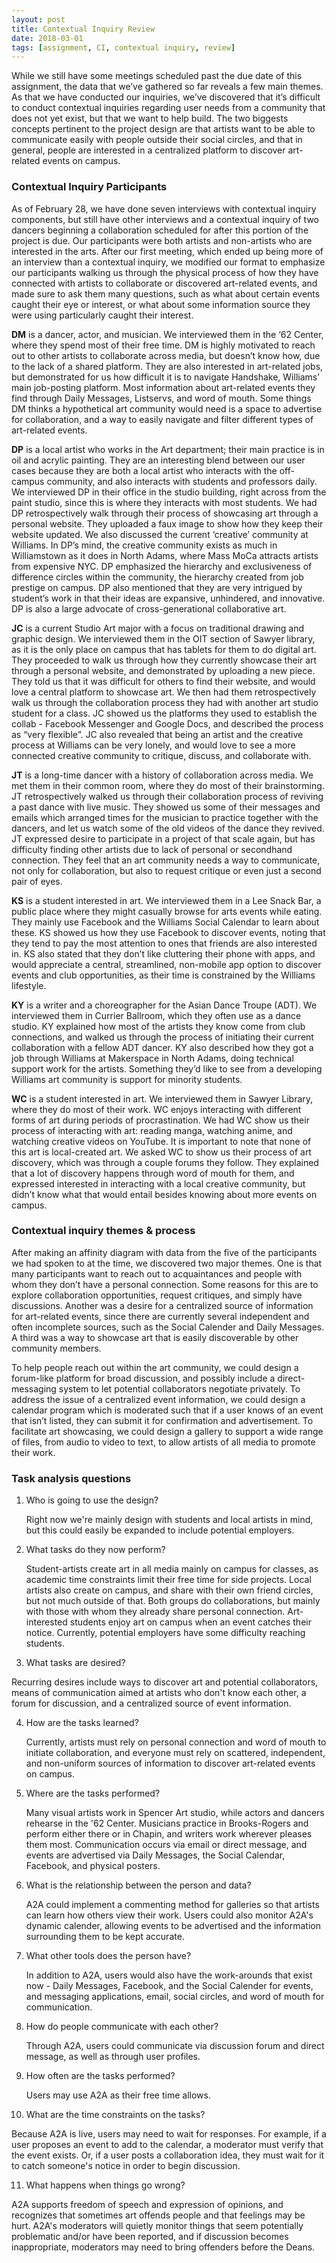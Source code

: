 ```yaml
---
layout: post
title: Contextual Inquiry Review
date: 2018-03-01
tags: [assignment, CI, contextual inquiry, review]
---
```


While we still have some meetings scheduled past the due date of this assignment, the data that we’ve gathered so far reveals a few main themes.  As that we have conducted our inquiries, we’ve discovered that it’s difficult to conduct contextual inquiries regarding user needs from a community that does not yet exist, but that we want to help build.  The two biggests concepts pertinent to the project design are that artists want to be able to communicate easily with people outside their social circles, and that in general, people are interested in a centralized platform to discover art-related events on campus. 

### Contextual Inquiry Participants
As of February 28, we have done seven interviews with contextual inquiry components, but still have other interviews and a contextual inquiry of two dancers beginning a collaboration scheduled for after this portion of the project is due.  Our participants were both artists and non-artists who are interested in the arts.  After our first meeting, which ended up being more of an interview than a contextual inquiry, we modified our format to emphasize our participants walking us through the physical process of how they have connected with artists to collaborate or discovered art-related events, and made sure to ask them many questions, such as what about certain events caught their eye or interest, or what about some information source they were using particularly caught their interest.  

**DM** is a dancer, actor, and musician.  We interviewed them in the ‘62 Center, where they spend most of their free time.  DM is highly motivated to reach out to other artists to collaborate across media, but doesn’t know how, due to the lack of a shared platform.  They are also interested in art-related jobs, but demonstrated for us how difficult it is to navigate Handshake, Williams’ main job-posting platform.  Most information about art-related events they find through Daily Messages, Listservs, and word of mouth.  Some things DM thinks a hypothetical art community would need is a space to advertise for collaboration, and a way to easily navigate and filter different types of art-related events.

**DP** is a local artist who works in the Art department; their main practice is in oil and acrylic painting. They are an interesting blend between our user cases because they are both a local artist who interacts with the off-campus community, and also interacts with students and professors daily.  We interviewed DP in their office in the studio building, right across from the paint studio, since this is where they interacts with most students. We had DP retrospectively walk through their process of showcasing art through a personal website. They uploaded a faux image to show how they keep their website updated. We also discussed the  current ‘creative’ community at Williams. In DP’s mind, the creative community exists as much in Williamstown as it does in North Adams, where Mass MoCa attracts artists from expensive NYC. DP emphasized the hierarchy and exclusiveness of difference circles within the community, the hierarchy created from job prestige on campus. DP also mentioned that they are very intrigued by student’s work in that their ideas are expansive, unhindered, and innovative. DP is also a large advocate of cross-generational collaborative art.

**JC** is a current Studio Art major with a focus on traditional drawing and graphic design.  We interviewed them in the OIT section of Sawyer library, as it is the only place on campus that has tablets for them to do digital art.  They proceeded to walk us through how they currently showcase their art through a personal website, and demonstrated by uploading a new piece. They told us that it was difficult for others to find their website, and would love a central platform to showcase art.  We then had them retrospectively walk us through the collaboration process they had with another art studio student for a class. JC showed us the platforms they used to establish the collab - Facebook Messenger and Google Docs, and described the process as “very flexible”.  JC also revealed that being an artist and the creative process at Williams can be very lonely, and would love to see a more connected creative community to critique, discuss, and collaborate with.

**JT** is a long-time dancer with a history of collaboration across media.  We met them in their common room, where they do most of their brainstorming.  JT retrospectively walked us through their collaboration process of reviving a past dance with live music.  They showed us some of their messages and emails which arranged times for the musician to practice together with the dancers, and let us watch some of the old videos of the dance they revived.  JT expressed desire to participate in a project of that scale again, but has difficulty finding other artists due to lack of personal or secondhand connection.  They feel that an art community needs a way to communicate, not only for collaboration, but also to request critique or even just a second pair of eyes.

**KS** is a student interested in art.  We interviewed them in a Lee Snack Bar, a public place where they might casually browse for arts events while eating.  They mainly use Facebook and the Williams Social Calendar to learn about these.  KS showed us how they use Facebook to discover events, noting that they tend to pay the most attention to ones that friends are also interested in.  KS also stated that they don’t like cluttering their phone with apps, and would appreciate a central, streamlined, non-mobile app option to discover events and club opportunities, as their time is constrained by the Williams lifestyle.

**KY** is a writer and a choreographer for the Asian Dance Troupe (ADT).  We interviewed them in Currier Ballroom, which they often use as a dance studio.  KY explained how most of the artists they know come from club connections, and walked us through the process of initiating their current collaboration with a fellow ADT dancer.  KY also described how they got a job through Williams at Makerspace in North Adams, doing technical support work for the artists.  Something they’d like to see from a developing Williams art community is support for minority students.

**WC** is a student interested in art. We interviewed them in Sawyer Library, where they do most of their work. WC enjoys interacting with different forms of art during periods of procrastination. We had WC show us their process of interacting with art: reading manga, watching anime, and watching creative videos on YouTube.  It is important to note that none of this art is local-created art.  We asked WC to show us their process of art discovery, which was through a couple forums they follow.  They explained that a lot of discovery happens through word of mouth for them, and expressed interested in interacting with a local creative community, but didn’t know what that would entail besides knowing about more events on campus. 

### Contextual inquiry themes & process
After making an affinity diagram with data from the five of the participants we had spoken to at the time, we discovered two major themes.  One is that many participants want to reach out to acquaintances and people with whom they don’t have a personal connection.  Some reasons for this are to explore collaboration opportunities, request critiques, and simply have discussions.  Another was a desire for a centralized source of information for art-related events, since there are currently several independent and often incomplete sources, such as the Social Calender and Daily Messages.  A third was a way to showcase art that is easily discoverable by other community members.

To help people reach out within the art community, we could design a forum-like platform for broad discussion, and possibly include a direct-messaging system to let potential collaborators negotiate privately.  To address the issue of a centralized event information, we could design a calendar program which is moderated such that if a user knows of an event that isn’t listed, they can submit it for confirmation and advertisement.  To facilitate art showcasing, we could design a gallery to support a wide range of files, from audio to video to text, to allow artists of all media to promote their work.

### Task analysis questions

1. Who is going to use the design?

   Right now we're mainly design with students and local artists in mind, but this could easily be expanded to include potential employers.

2. What tasks do they now perform?
   
   Student-artists create art in all media mainly on campus for classes, as academic time constraints limit their free time for side projects.  Local artists also create on campus, and share with their own friend circles, but not much outside of that.  Both groups do collaborations, but mainly with those with whom they already share personal connection. Art-interested students enjoy art on campus when an event catches their notice.  Currently, potential employers have some difficulty reaching students.

3. What tasks are desired?

  Recurring desires include ways to discover art and potential collaborators, means of communication aimed at artists who don't know each other, a forum for discussion, and a centralized source of event information.

4. How are the tasks learned?
   
   Currently, artists must rely on personal connection and word of mouth to initiate collaboration, and everyone must rely on scattered, independent, and non-uniform sources of information to discover art-related events on campus.

5. Where are the tasks performed?
   
   Many visual artists work in Spencer Art studio, while actors and dancers rehearse in the '62 Center.  Musicians practice in Brooks-Rogers and perform either there or in Chapin, and writers work wherever pleases them most.  Communication occurs via email or direct message, and events are advertised via Daily Messages, the Social Calendar, Facebook, and physical posters.

6. What is the relationship between the person and data?

   A2A could implement a commenting method for galleries so that artists can learn how others view their work. Users could also monitor A2A's dynamic calender, allowing events to be advertised and the information surrounding them to be kept accurate.

7. What other tools does the person have?
   
   In addition to A2A, users would also have the work-arounds that exist now - Daily Messages, Facebook, and the Social Calender for events, and messaging applications, email, social circles, and word of mouth for communication.

8. How do people communicate with each other?

   Through A2A, users could communicate via discussion forum and direct message, as well as through user profiles.

9. How often are the tasks performed?

   Users may use A2A as their free time allows.

10. What are the time constraints on the tasks?

   Because A2A is live, users may need to wait for responses. For example, if a user proposes an event to add to the calendar, a moderator must verify that the event exists. Or, if a user posts a collaboration idea, they must wait for it to catch someone's notice in order to begin discussion.

11. What happens when things go wrong?

   A2A supports freedom of speech and expression of opinions, and recognizes that sometimes art offends people and that feelings may be hurt.  A2A's moderators will quietly monitor things that seem potentially problematic and/or have been reported, and if discussion becomes inappropriate, moderators may need to bring offenders before the Deans.
